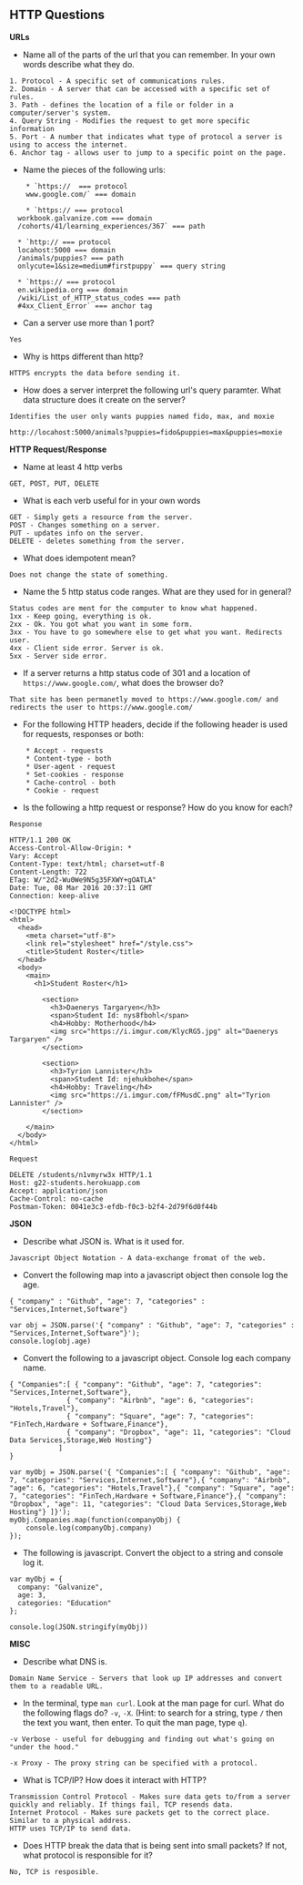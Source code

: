 ## HTTP Questions

__URLs__

* Name all of the parts of the url that you can remember.  In your own words describe what they do.

```
1. Protocol - A specific set of communications rules.
2. Domain - A server that can be accessed with a specific set of rules.
3. Path - defines the location of a file or folder in a computer/server's system.
4. Query String - Modifies the request to get more specific information
5. Port - A number that indicates what type of protocol a server is using to access the internet.
6. Anchor tag - allows user to jump to a specific point on the page.
```

* Name the pieces of the following urls:

```
	* `https://  === protocol
    www.google.com/` === domain

	* `https:// === protocol
  workbook.galvanize.com === domain
  /cohorts/41/learning_experiences/367` === path

  * `http:// === protocol
  locahost:5000 === domain
  /animals/puppies? === path
  onlycute=1&size=medium#firstpuppy` === query string

  * `https:// === protocol
  en.wikipedia.org === domain
  /wiki/List_of_HTTP_status_codes === path
  #4xx_Client_Error` === anchor tag
```

* Can a server use more than 1 port?

```
Yes
```

* Why is https different than http?

```
HTTPS encrypts the data before sending it.
```

* How does a server interpret the following url's query paramter.  What data structure does it create on the server?

```
Identifies the user only wants puppies named fido, max, and moxie
```


```
http://locahost:5000/animals?puppies=fido&puppies=max&puppies=moxie
```

__HTTP Request/Response__

* Name at least 4 http verbs

```
GET, POST, PUT, DELETE
```

* What is each verb useful for in your own words

```
GET - Simply gets a resource from the server. 
POST - Changes something on a server.
PUT - updates info on the server.
DELETE - deletes something from the server.
```

* What does idempotent mean?

```
Does not change the state of something.
```

* Name the 5 http status code ranges.  What are they used for in general?

```
Status codes are ment for the computer to know what happened.
1xx - Keep going, everything is ok.
2xx - Ok. You got what you want in some form.
3xx - You have to go somewhere else to get what you want. Redirects user.
4xx - Client side error. Server is ok.
5xx - Server side error.
```

* If a server returns a http status code of 301 and a location of `https://www.google.com/`, what does the browser do?

```
That site has been permanetly moved to https://www.google.com/ and redirects the user to https://www.google.com/
```

* For the following HTTP headers, decide if the following header is used for requests, responses or both:

```
	* Accept - requests
	* Content-type - both
	* User-agent - request
	* Set-cookies - response
	* Cache-control - both
	* Cookie - request
```

* Is the following a http request or response?  How do you know for each?

```
Response
```


```
HTTP/1.1 200 OK
Access-Control-Allow-Origin: *
Vary: Accept
Content-Type: text/html; charset=utf-8
Content-Length: 722
ETag: W/"2d2-Wu0We9N5g35FXWY+gOATLA"
Date: Tue, 08 Mar 2016 20:37:11 GMT
Connection: keep-alive

<!DOCTYPE html>
<html>
  <head>
    <meta charset="utf-8">
    <link rel="stylesheet" href="/style.css">
    <title>Student Roster</title>
  </head>
  <body>
    <main>
      <h1>Student Roster</h1>
      
        <section>
          <h3>Daenerys Targaryen</h3>
          <span>Student Id: nys8fbohl</span>
          <h4>Hobby: Motherhood</h4>
          <img src="https://i.imgur.com/KlycRG5.jpg" alt="Daenerys Targaryen" />
        </section>
      
        <section>
          <h3>Tyrion Lannister</h3>
          <span>Student Id: njehukbohe</span>
          <h4>Hobby: Traveling</h4>
          <img src="https://i.imgur.com/fFMusdC.png" alt="Tyrion Lannister" />
        </section>
      
    </main>
  </body>
</html>
```

```
Request
```


```
DELETE /students/n1vmyrw3x HTTP/1.1
Host: g22-students.herokuapp.com
Accept: application/json
Cache-Control: no-cache
Postman-Token: 0041e3c3-efdb-f0c3-b2f4-2d79f6d0f44b
```

__JSON__

* Describe what JSON is.  What is it used for.

```
Javascript Object Notation - A data-exchange fromat of the web.
```

* Convert the following map into a javascript object then console log the age.

```
{ "company" : "Github", "age": 7, "categories" : "Services,Internet,Software"}
```

```
var obj = JSON.parse('{ "company" : "Github", "age": 7, "categories" : "Services,Internet,Software"}');
console.log(obj.age)
```

* Convert the following to a javascript object.  Console log each company name.

```
{ "Companies":[ { "company": "Github", "age": 7, "categories": "Services,Internet,Software"},
              { "company": "Airbnb", "age": 6, "categories": "Hotels,Travel"},
              { "company": "Square", "age": 7, "categories": "FinTech,Hardware + Software,Finance"},
              { "company": "Dropbox", "age": 11, "categories": "Cloud Data Services,Storage,Web Hosting"}
            ]
}
```

```
var myObj = JSON.parse('{ "Companies":[ { "company": "Github", "age": 7, "categories": "Services,Internet,Software"},{ "company": "Airbnb", "age": 6, "categories": "Hotels,Travel"},{ "company": "Square", "age": 7, "categories": "FinTech,Hardware + Software,Finance"},{ "company": "Dropbox", "age": 11, "categories": "Cloud Data Services,Storage,Web Hosting"} ]}');
myObj.Companies.map(function(companyObj) { 
    console.log(companyObj.company)
});
```

* The following is javascript.  Convert the object to a string and console log it.

```
var myObj = {
  company: "Galvanize",
  age: 3,
  categories: "Education"
};
```

```
console.log(JSON.stringify(myObj))
```


__MISC__

* Describe what DNS is.

```
Domain Name Service - Servers that look up IP addresses and convert them to a readable URL.
```

* In the terminal, type `man curl`.  Look at the man page for curl.  What do the following flags do? `-v`, `-X`.  (Hint: to search for a string, type `/` then the text you want, then enter.  To quit the man page, type `q`).

```
-v Verbose - useful for debugging and finding out what's going on "under the hood."

-x Proxy - The proxy string can be specified with a protocol.
```

* What is TCP/IP?  How does it interact with HTTP?

```
Transmission Control Protocol - Makes sure data gets to/from a server quickly and reliably. If things fail, TCP resends data.
Internet Protocol - Makes sure packets get to the correct place. Similar to a physical address.
HTTP uses TCP/IP to send data.
```

* Does HTTP break the data that is being sent into small packets?  If not, what protocol is responsible for it?

```
No, TCP is resposible.
```
